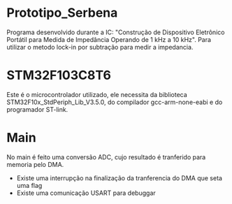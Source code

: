 # Prototipo_Serbena
Programa desenvolvido durante a IC:
"Construção de Dispositivo Eletrônico Portátil para Medida de Impedância Operando de 1 kHz a 10 kHz". Para utilizar o metodo lock-in por subtração para medir a impedancia.

# STM32F103C8T6

Este é o microcontrolador utilizado, ele necessita da biblioteca STM32F10x_StdPeriph_Lib_V3.5.0, do compilador gcc-arm-none-eabi e do programador ST-link.

# Main

No main é feito uma conversão ADC, cujo resultado é tranferido para memoria pelo DMA.
 - Existe uma interrupção na finalização da tranferencia do DMA que seta uma flag
 - Existe uma comunicação USART para debuggar

